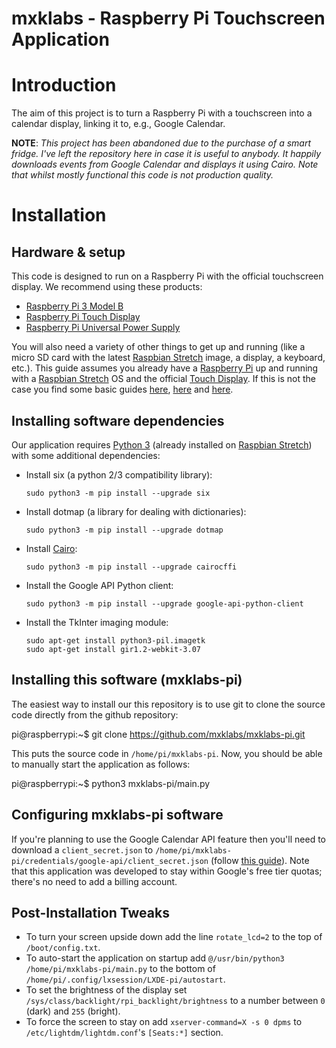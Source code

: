 mxklabs - Raspberry Pi Touchscreen Application
==============================================

# Introduction

The aim of this project is to turn a Raspberry Pi with a touchscreen into a calendar display, linking it to, e.g., Google Calendar.

**NOTE**: *This project has been abandoned due to the purchase of a smart fridge. I've left the repository here in case it is useful to anybody. It happily downloads events from Google Calendar and displays it using Cairo. Note that whilst mostly functional this code is not production quality.*

# Installation

## Hardware & setup

This code is designed to run on a Raspberry Pi with the official touchscreen
display. We recommend using these products:

* [Raspberry Pi 3 Model B](https://www.raspberrypi.org/products/raspberry-pi-3-model-b/)
* [Raspberry Pi Touch Display](https://www.raspberrypi.org/products/raspberry-pi-touch-display/)
* [Raspberry Pi Universal Power Supply](https://www.raspberrypi.org/products/raspberry-pi-universal-power-supply/)

You will also need a variety of other things to get up and running (like a
micro SD card with the latest [Raspbian Stretch](https://www.raspberrypi.org/downloads/raspbian/)
image, a display, a keyboard, etc.). This guide assumes you already have a
[Raspberry Pi](https://www.raspberrypi.org/products/raspberry-pi-3-model-b/)
up and running with a [Raspbian Stretch](https://www.raspberrypi.org/downloads/raspbian/)
OS and the official [Touch Display](https://www.raspberrypi.org/products/raspberry-pi-touch-display/).
If this is not the case you find some basic guides
[here](https://www.imore.com/how-get-started-using-raspberry-pi),
[here](https://www.digikey.com/en/maker/blogs/raspberry-pi-3-how-to-configure-wi-fi-and-bluetooth/03fcd2a252914350938d8c5471cf3b63) and
[here](https://thepihut.com/blogs/raspberry-pi-tutorials/45295044-raspberry-pi-7-touch-screen-assembly-guide).

## Installing software dependencies

Our application requires [Python 3](https://www.python.org/downloads/) (already
installed on [Raspbian Stretch](https://www.raspberrypi.org/downloads/raspbian/))
with some additional dependencies:

* Install six (a python 2/3 compatibility library):

   ```
   sudo python3 -m pip install --upgrade six
   ```

* Install dotmap (a library for dealing with dictionaries):

   ```
   sudo python3 -m pip install --upgrade dotmap
   ```

* Install [Cairo](https://cairographics.org/):

   ```
   sudo python3 -m pip install --upgrade cairocffi
   ```

* Install the Google API Python client:

   ```
   sudo python3 -m pip install --upgrade google-api-python-client
   ```

* Install the TkInter imaging module:

   ```
   sudo apt-get install python3-pil.imagetk
   sudo apt-get install gir1.2-webkit-3.07
   ```

## Installing this software (mxklabs-pi)

The easiest way to install our this repository is to use git to clone the source
code directly from the github repository:

 pi@raspberrypi:~$ git clone https://github.com/mxklabs/mxklabs-pi.git

This puts the source code in `/home/pi/mxklabs-pi`. Now, you should be able to
manually start the application as follows:

 pi@raspberrypi:~$ python3 mxklabs-pi/main.py

## Configuring mxklabs-pi software

If you're planning to use the Google Calendar API feature then you'll need to
download a `client_secret.json` to `/home/pi/mxklabs-pi/credentials/google-api/client_secret.json`
(follow [this guide](https://developers.google.com/google-apps/calendar/quickstart/python)).
Note that this application was developed to stay within Google's free tier
quotas; there's no need to add a billing account.

## Post-Installation Tweaks

* To turn your screen upside down add the line `rotate_lcd=2` to the top of `/boot/config.txt`.
* To auto-start the application on startup add `@/usr/bin/python3 /home/pi/mxklabs-pi/main.py`
to the bottom of `/home/pi/.config/lxsession/LXDE-pi/autostart`.
* To set the brightness of the display set `/sys/class/backlight/rpi_backlight/brightness`
to a number between `0` (dark) and `255` (bright).
* To force the screen to stay on add `xserver-command=X -s 0 dpms` to `/etc/lightdm/lightdm.conf`'s
`[Seats:*]` section.
